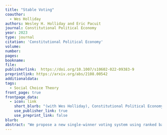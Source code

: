 ```yaml
---
title: "Stable Voting"
coauthor: 
  - Wes Holliday
authors: Wesley H. Holliday and Eric Pacuit
journal: Constitutional Political Economy
year: 2023
type: journal
citation: 'Constitutional Political Economy'
volume:
number:
pages:
bookname: 
file: 
publisherlink:  https://doi.org/10.1007/s10602-022-09383-9
preprintlink: https://arxiv.org/abs/2108.00542
additionaldata: 
tags: 
  - Social Choice Theory
front_page: true
frontpage_data:
  - icon: link
    short_blurb: "(with Wes Holliday), Constitutional Political Economy, 2023" 
    use_publisher_link: true
    use_preprint_link: false
blurb: 
abstract: "We propose a new single-winner voting system using ranked ballots: Stable Voting. The motivating principle of Stable Voting is that if a candidate $A$ would win without another candidate $B$ in the election, and $A$ beats $B$ in a head-to-head majority comparison, then $A$ should still win in the election with $B$ included (unless there is another candidate $A'$ who has the same kind of claim to winning, in which case a tiebreaker may choose between such candidates). We call this principle Stability for Winners (with Tiebreaking). Stable Voting satisfies this principle while also having a remarkable ability to avoid tied outcomes in elections even with small numbers of voters."
---
```

    
